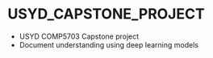 # USYD_CAPSTONE_PROJECT
- USYD COMP5703 Capstone project 
- Document understanding using deep learning models 
